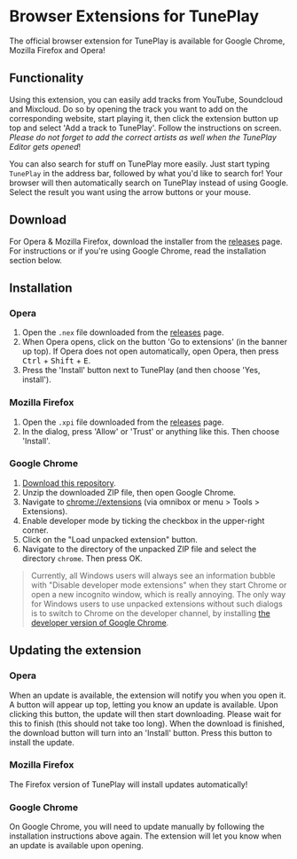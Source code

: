 # Browser Extensions for TunePlay

The official browser extension for TunePlay is available for Google Chrome, Mozilla Firefox and Opera!

## Functionality

Using this extension, you can easily add tracks from YouTube, Soundcloud and Mixcloud. Do so by opening the track you want to add on the corresponding website, start playing it, then click the extension button up top and select 'Add a track to TunePlay'. Follow the instructions on screen. *Please do not forget to add the correct artists as well when the TunePlay Editor gets opened*!

You can also search for stuff on TunePlay more easily. Just start typing `TunePlay` in the address bar, followed by what you'd like to search for! Your browser will then automatically search on TunePlay instead of using Google. Select the result you want using the arrow buttons or your mouse.


## Download

For Opera & Mozilla Firefox, download the installer from the [releases](https://github.com/FreekBes/tuneplay-extensions/releases) page. For instructions or if you're using Google Chrome, read the installation section below.


## Installation

### Opera
1. Open the `.nex` file downloaded from the [releases](https://github.com/FreekBes/tuneplay-extensions/releases) page.
2. When Opera opens, click on the button 'Go to extensions' (in the banner up top). If Opera does not open automatically, open Opera, then press <kbd>Ctrl</kbd> + <kbd>Shift</kbd> + <kbd>E</kbd>.
3. Press the 'Install' button next to TunePlay (and then choose 'Yes, install').

### Mozilla Firefox
1. Open the `.xpi` file downloaded from the [releases](https://github.com/FreekBes/tuneplay-extensions/releases) page.
2. In the dialog, press 'Allow' or 'Trust' or anything like this. Then choose 'Install'.

### Google Chrome
1. [Download this repository](https://github.com/FreekBes/tuneplay-extensions/archive/master.zip).
2. Unzip the downloaded ZIP file, then open Google Chrome.
3. Navigate to [chrome://extensions](chrome://extensions) (via omnibox or menu > Tools > Extensions).
4. Enable developer mode by ticking the checkbox in the upper-right corner.
5. Click on the "Load unpacked extension" button.
6. Navigate to the directory of the unpacked ZIP file and select the directory `chrome`. Then press OK.

> Currently, all Windows users will always see an information bubble with "Disable developer mode extensions" when they start Chrome or open a new incognito window, which is really annoying. The only way for Windows users to use unpacked extensions without such dialogs is to switch to Chrome on the developer channel, by installing [the developer version of Google Chrome](https://www.google.com/chrome/browser/index.html?extra=devchannel#eula).


## Updating the extension

### Opera
When an update is available, the extension will notify you when you open it. A button will appear up top, letting you know an update is available. Upon clicking this button, the update will then start downloading. Please wait for this to finish (this should not take too long). When the download is finished, the download button will turn into an 'Install' button. Press this button to install the update.

### Mozilla Firefox
The Firefox version of TunePlay will install updates automatically!

### Google Chrome
On Google Chrome, you will need to update manually by following the installation instructions above again. The extension will let you know when an update is available upon opening.
